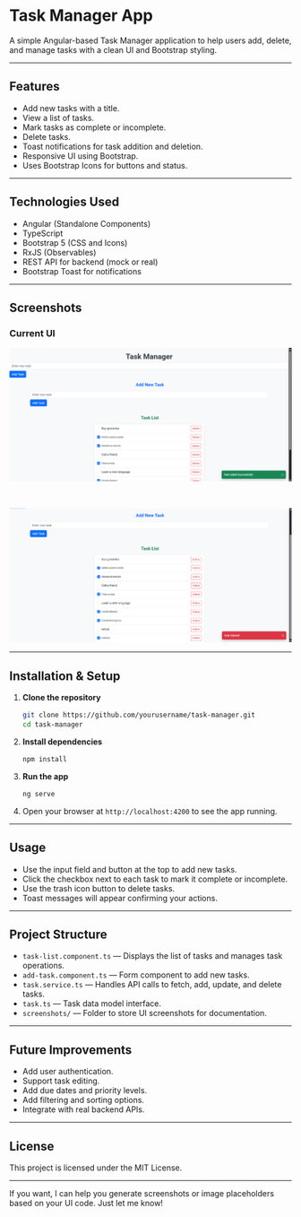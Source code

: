 

# Task Manager App

A simple Angular-based Task Manager application to help users add, delete, and manage tasks with a clean UI and Bootstrap styling.

---

## Features

* Add new tasks with a title.
* View a list of tasks.
* Mark tasks as complete or incomplete.
* Delete tasks.
* Toast notifications for task addition and deletion.
* Responsive UI using Bootstrap.
* Uses Bootstrap Icons for buttons and status.

---

## Technologies Used

* Angular (Standalone Components)
* TypeScript
* Bootstrap 5 (CSS and Icons)
* RxJS (Observables)
* REST API for backend (mock or real)
* Bootstrap Toast for notifications

---

## Screenshots

### Current UI

![Add Task Screen](./screenshot/UI.png) 

<br>

![Add Task Screen](./screenshot/UI2.png)


---

## Installation & Setup

1. **Clone the repository**

   ```bash
   git clone https://github.com/yourusername/task-manager.git
   cd task-manager
   ```

2. **Install dependencies**

   ```bash
   npm install
   ```

3. **Run the app**

   ```bash
   ng serve
   ```

4. Open your browser at `http://localhost:4200` to see the app running.

---

## Usage

* Use the input field and button at the top to add new tasks.
* Click the checkbox next to each task to mark it complete or incomplete.
* Use the trash icon button to delete tasks.
* Toast messages will appear confirming your actions.

---

## Project Structure

* `task-list.component.ts` — Displays the list of tasks and manages task operations.
* `add-task.component.ts` — Form component to add new tasks.
* `task.service.ts` — Handles API calls to fetch, add, update, and delete tasks.
* `task.ts` — Task data model interface.
* `screenshots/` — Folder to store UI screenshots for documentation.

---

## Future Improvements

* Add user authentication.
* Support task editing.
* Add due dates and priority levels.
* Add filtering and sorting options.
* Integrate with real backend APIs.

---

## License

This project is licensed under the MIT License.

---

If you want, I can help you generate screenshots or image placeholders based on your UI code. Just let me know!
